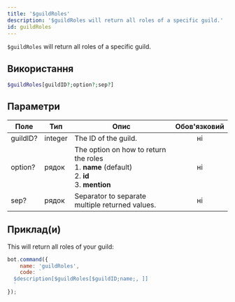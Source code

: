 ```yaml
---
title: '$guildRoles'
description: '$guildRoles will return all roles of a specific guild.'
id: guildRoles
---
```


`$guildRoles` will return all roles of a specific guild.

## Використання

```php
$guildRoles[guildID?;option?;sep?]
```

## Параметри

| Поле     | Тип     | Опис                                                                                                                        | Обов'язковий |
| -------- | ------- | --------------------------------------------------------------------------------------------------------------------------- |:------------:|
| guildID? | integer | The ID of the guild.                                                                                                        |      ні      |
| option?  | рядок   | The option on how to return the roles <br /> 1. **name** (default) <br /> 2. **id** <br /> 3. **mention** |      ні      |
| sep?     | рядок   | Separator to separate multiple returned values.                                                                             |      ні      |

## Приклад(и)

This will return all roles of your guild:

```javascript
bot.command({
    name: 'guildRoles',
    code: `
  $description[$guildRoles[$guildID;name;, ]]
  `
});
```
